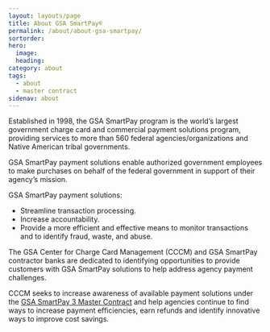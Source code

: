 ```yaml
---
layout: layouts/page
title: About GSA SmartPay®
permalink: /about/about-gsa-smartpay/
sortorder:
hero:
  image: 
  heading: 
category: about
tags:
  - about
  - master contract
sidenav: about
---
```


Established in 1998, the GSA SmartPay program is the world’s largest government charge card and commercial payment solutions program, providing services to more than 560 federal agencies/organizations and Native American tribal governments.

GSA SmartPay payment solutions enable authorized government employees to make purchases on behalf of the federal government in support of their agency’s mission.

GSA SmartPay payment solutions:
- Streamline transaction processing.
- Increase accountability.
- Provide a more efficient and effective means to monitor transactions and to identify fraud, waste, and abuse.

The GSA Center for Charge Card Management (CCCM) and GSA SmartPay contractor banks are dedicated to identifying opportunities to provide customers with GSA SmartPay solutions to help address agency payment challenges.

<!--Need internal link to Master Contract once page is created-->

CCCM seeks to increase awareness of available payment solutions under the [GSA SmartPay 3 Master Contract]() and help agencies continue to find ways to increase payment efficiencies, earn refunds and identify innovative ways to improve cost savings.
